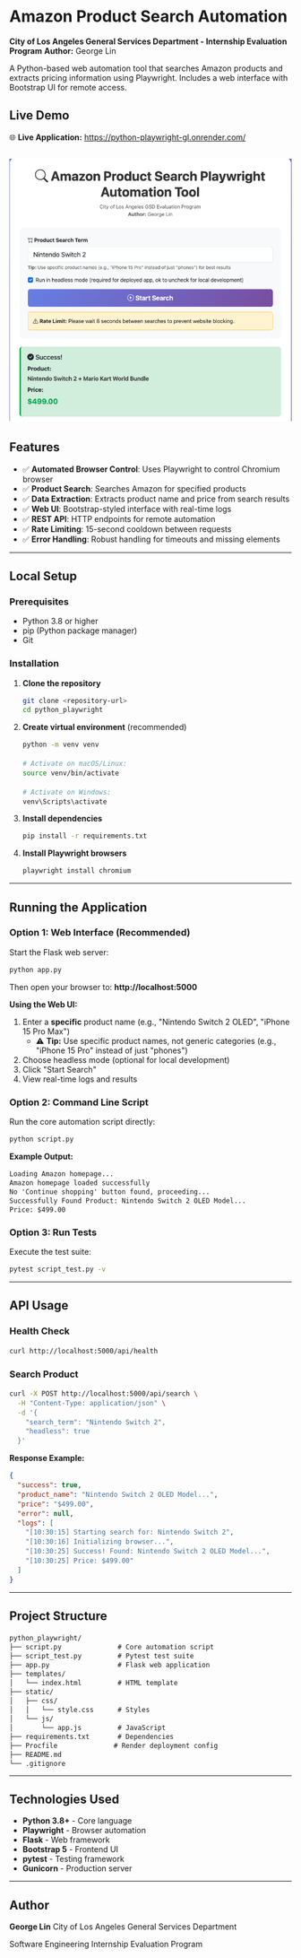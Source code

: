 # Amazon Product Search Automation

**City of Los Angeles General Services Department - Internship Evaluation Program**
**Author:** George Lin

A Python-based web automation tool that searches Amazon products and extracts pricing information using Playwright. Includes a web interface with Bootstrap UI for remote access.

## Live Demo

🌐 **Live Application:** https://python-playwright-gl.onrender.com/

![Web UI Screenshot](./resources/app.png)
---

## Features

- ✅ **Automated Browser Control**: Uses Playwright to control Chromium browser
- ✅ **Product Search**: Searches Amazon for specified products
- ✅ **Data Extraction**: Extracts product name and price from search results
- ✅ **Web UI**: Bootstrap-styled interface with real-time logs
- ✅ **REST API**: HTTP endpoints for remote automation
- ✅ **Rate Limiting**: 15-second cooldown between requests
- ✅ **Error Handling**: Robust handling for timeouts and missing elements

---

## Local Setup

### Prerequisites
- Python 3.8 or higher
- pip (Python package manager)
- Git

### Installation

1. **Clone the repository**
   ```bash
   git clone <repository-url>
   cd python_playwright
   ```

2. **Create virtual environment** (recommended)
   ```bash
   python -m venv venv

   # Activate on macOS/Linux:
   source venv/bin/activate

   # Activate on Windows:
   venv\Scripts\activate
   ```

3. **Install dependencies**
   ```bash
   pip install -r requirements.txt
   ```

4. **Install Playwright browsers**
   ```bash
   playwright install chromium
   ```

---

## Running the Application

### Option 1: Web Interface (Recommended)

Start the Flask web server:

```bash
python app.py
```

Then open your browser to: **http://localhost:5000**

**Using the Web UI:**
1. Enter a **specific** product name (e.g., "Nintendo Switch 2 OLED", "iPhone 15 Pro Max")
   - ⚠️ **Tip:** Use specific product names, not generic categories (e.g., "iPhone 15 Pro" instead of just "phones")
2. Choose headless mode (optional for local development)
3. Click "Start Search"
4. View real-time logs and results

### Option 2: Command Line Script

Run the core automation script directly:

```bash
python script.py
```

**Example Output:**
```
Loading Amazon homepage...
Amazon homepage loaded successfully
No 'Continue shopping' button found, proceeding...
Successfully Found Product: Nintendo Switch 2 OLED Model...
Price: $499.00
```

### Option 3: Run Tests

Execute the test suite:

```bash
pytest script_test.py -v
```

---

## API Usage

### Health Check
```bash
curl http://localhost:5000/api/health
```

### Search Product
```bash
curl -X POST http://localhost:5000/api/search \
  -H "Content-Type: application/json" \
  -d '{
    "search_term": "Nintendo Switch 2",
    "headless": true
  }'
```

**Response Example:**
```json
{
  "success": true,
  "product_name": "Nintendo Switch 2 OLED Model...",
  "price": "$499.00",
  "error": null,
  "logs": [
    "[10:30:15] Starting search for: Nintendo Switch 2",
    "[10:30:16] Initializing browser...",
    "[10:30:25] Success! Found: Nintendo Switch 2 OLED Model...",
    "[10:30:25] Price: $499.00"
  ]
}
```

---

## Project Structure

```
python_playwright/
├── script.py              # Core automation script
├── script_test.py         # Pytest test suite
├── app.py                 # Flask web application
├── templates/
│   └── index.html         # HTML template
├── static/
│   ├── css/
│   │   └── style.css      # Styles
│   └── js/
│       └── app.js         # JavaScript
├── requirements.txt       # Dependencies
├── Procfile              # Render deployment config
├── README.md
└── .gitignore
```

---

## Technologies Used

- **Python 3.8+** - Core language
- **Playwright** - Browser automation
- **Flask** - Web framework
- **Bootstrap 5** - Frontend UI
- **pytest** - Testing framework
- **Gunicorn** - Production server

---

## Author

**George Lin**
City of Los Angeles General Services Department

Software Engineering Internship Evaluation Program